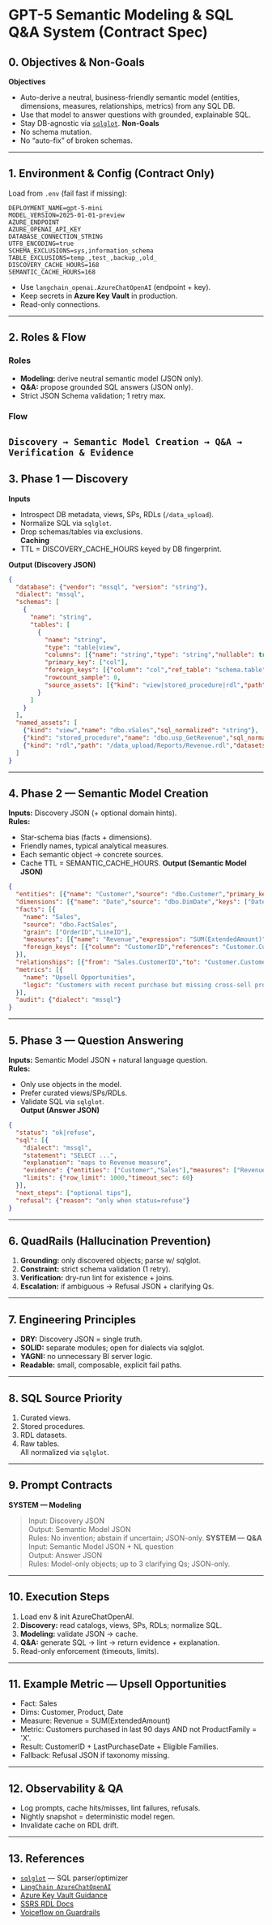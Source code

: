 # GPT-5 Semantic Modeling & SQL Q&A System (Contract Spec)
## 0. Objectives & Non-Goals
**Objectives**
- Auto-derive a neutral, business-friendly semantic model (entities, dimensions, measures, relationships, metrics) from any SQL DB.
- Use that model to answer questions with grounded, explainable SQL.
- Stay DB-agnostic via [`sqlglot`](https://sqlglot.com).
**Non-Goals**
- No schema mutation.
- No “auto-fix” of broken schemas.
---
## 1. Environment & Config (Contract Only)
Load from `.env` (fail fast if missing):
```
DEPLOYMENT_NAME=gpt-5-mini  
MODEL_VERSION=2025-01-01-preview  
AZURE_ENDPOINT  
AZURE_OPENAI_API_KEY  
DATABASE_CONNECTION_STRING  
UTF8_ENCODING=true  
SCHEMA_EXCLUSIONS=sys,information_schema  
TABLE_EXCLUSIONS=temp_,test_,backup_,old_  
DISCOVERY_CACHE_HOURS=168  
SEMANTIC_CACHE_HOURS=168  
```
- Use `langchain_openai.AzureChatOpenAI` (endpoint + key).  
- Keep secrets in **Azure Key Vault** in production.  
- Read-only connections.
---
## 2. Roles & Flow
### Roles
- **Modeling:** derive neutral semantic model (JSON only).  
- **Q&A:** propose grounded SQL answers (JSON only).  
- Strict JSON Schema validation; 1 retry max.
### Flow
`Discovery → Semantic Model Creation → Q&A → Verification & Evidence`
---
## 3. Phase 1 — Discovery
**Inputs**
- Introspect DB metadata, views, SPs, RDLs (`/data_upload`).
- Normalize SQL via `sqlglot`.  
- Drop schemas/tables via exclusions.  
**Caching**
- TTL = DISCOVERY_CACHE_HOURS keyed by DB fingerprint.

**Output (Discovery JSON)**
```json
{
  "database": {"vendor": "mssql", "version": "string"},
  "dialect": "mssql",
  "schemas": [
    {
      "name": "string",
      "tables": [
        {
          "name": "string",
          "type": "table|view",
          "columns": [{"name": "string","type": "string","nullable": true}],
          "primary_key": ["col"],
          "foreign_keys": [{"column": "col","ref_table": "schema.table","ref_column": "col"}],
          "rowcount_sample": 0,
          "source_assets": [{"kind": "view|stored_procedure|rdl","path": "string"}]
        }
      ]
    }
  ],
  "named_assets": [
    {"kind": "view","name": "dbo.vSales","sql_normalized": "string"},
    {"kind": "stored_procedure","name": "dbo.usp_GetRevenue","sql_normalized": "string"},
    {"kind": "rdl","path": "/data_upload/Reports/Revenue.rdl","datasets": ["name1"]}
  ]
}
```
---
## 4. Phase 2 — Semantic Model Creation
**Inputs:** Discovery JSON (+ optional domain hints).  
**Rules:**  
- Star-schema bias (facts + dimensions).  
- Friendly names, typical analytical measures.  
- Each semantic object → concrete sources.  
- Cache TTL = SEMANTIC_CACHE_HOURS.
**Output (Semantic Model JSON)**
```json
{
  "entities": [{"name": "Customer","source": "dbo.Customer","primary_key": ["CustomerID"]}],
  "dimensions": [{"name": "Date","source": "dbo.DimDate","keys": ["DateKey"],"attributes": ["Year","Month"]}],
  "facts": [{
    "name": "Sales",
    "source": "dbo.FactSales",
    "grain": ["OrderID","LineID"],
    "measures": [{"name": "Revenue","expression": "SUM(ExtendedAmount)"}],
    "foreign_keys": [{"column": "CustomerID","references": "Customer.CustomerID"}]
  }],
  "relationships": [{"from": "Sales.CustomerID","to": "Customer.CustomerID","cardinality": "many_to_one"}],
  "metrics": [{
    "name": "Upsell Opportunities",
    "logic": "Customers with recent purchase but missing cross-sell product family"
  }],
  "audit": {"dialect": "mssql"}
}
```
---
## 5. Phase 3 — Question Answering
**Inputs:** Semantic Model JSON + natural language question.  
**Rules:**  
- Only use objects in the model.  
- Prefer curated views/SPs/RDLs.  
- Validate SQL via `sqlglot`.  
**Output (Answer JSON)**
```json
{
  "status": "ok|refuse",
  "sql": [{
    "dialect": "mssql",
    "statement": "SELECT ...",
    "explanation": "maps to Revenue measure",
    "evidence": {"entities": ["Customer","Sales"],"measures": ["Revenue"]},
    "limits": {"row_limit": 1000,"timeout_sec": 60}
  }],
  "next_steps": ["optional tips"],
  "refusal": {"reason": "only when status=refuse"}
}
```
---
## 6. QuadRails (Hallucination Prevention)
1. **Grounding:** only discovered objects; parse w/ sqlglot.  
2. **Constraint:** strict schema validation (1 retry).  
3. **Verification:** dry-run lint for existence + joins.  
4. **Escalation:** if ambiguous → Refusal JSON + clarifying Qs.  
---
## 7. Engineering Principles
- **DRY:** Discovery JSON = single truth.  
- **SOLID:** separate modules; open for dialects via sqlglot.  
- **YAGNI:** no unnecessary BI server logic.  
- **Readable:** small, composable, explicit fail paths.
---
## 8. SQL Source Priority
1. Curated views.  
2. Stored procedures.  
3. RDL datasets.  
4. Raw tables.  
All normalized via `sqlglot`.
---
## 9. Prompt Contracts
**SYSTEM — Modeling**
> Input: Discovery JSON  
> Output: Semantic Model JSON  
> Rules: No invention; abstain if uncertain; JSON-only.
**SYSTEM — Q&A**
> Input: Semantic Model JSON + NL question  
> Output: Answer JSON  
> Rules: Model-only objects; up to 3 clarifying Qs; JSON-only.
---
## 10. Execution Steps
1. Load env & init AzureChatOpenAI.  
2. **Discovery:** read catalogs, views, SPs, RDLs; normalize SQL.  
3. **Modeling:** validate JSON → cache.  
4. **Q&A:** generate SQL → lint → return evidence + explanation.  
5. Read-only enforcement (timeouts, limits).  
---
## 11. Example Metric — Upsell Opportunities
- Fact: Sales  
- Dims: Customer, Product, Date  
- Measure: Revenue = SUM(ExtendedAmount)  
- Metric: Customers purchased in last 90 days AND not ProductFamily = 'X'.  
- Result: CustomerID + LastPurchaseDate + Eligible Families.  
- Fallback: Refusal JSON if taxonomy missing.
---
## 12. Observability & QA
- Log prompts, cache hits/misses, lint failures, refusals.  
- Nightly snapshot = deterministic model regen.  
- Invalidate cache on RDL drift.
---
## 13. References
- [`sqlglot`](https://sqlglot.com) — SQL parser/optimizer  
- [`LangChain AzureChatOpenAI`](https://api.python.langchain.com)  
- [Azure Key Vault Guidance](https://learn.microsoft.com/azure/key-vault/general/)  
- [SSRS RDL Docs](https://learn.microsoft.com/sql/reporting-services/reports/rdl-schema)  
- [Voiceflow on Guardrails](https://www.voiceflow.com/blog/guardrails-ai)